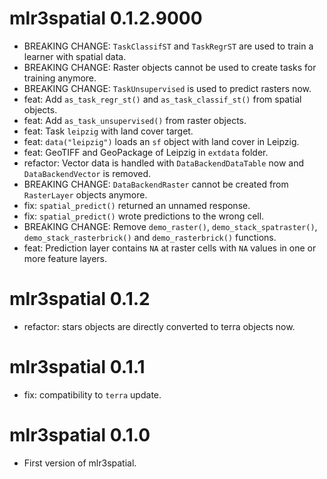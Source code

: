 # mlr3spatial 0.1.2.9000

* BREAKING CHANGE: `TaskClassifST` and `TaskRegrST` are used to train a learner with spatial data.
* BREAKING CHANGE: Raster objects cannot be used to create tasks for training anymore.
* BREAKING CHANGE: `TaskUnsupervised` is used to predict rasters now.
* feat: Add `as_task_regr_st()` and `as_task_classif_st()` from spatial objects.
* feat: Add `as_task_unsupervised()` from raster objects.
* feat: Task `leipzig` with land cover target.
* feat: `data("leipzig")` loads an `sf` object with land cover in Leipzig.
* feat: GeoTIFF and GeoPackage of Leipzig in `extdata` folder.
* refactor: Vector data is handled with `DataBackendDataTable` now and `DataBackendVector` is removed.
* BREAKING CHANGE: `DataBackendRaster` cannot be created from `RasterLayer` objects anymore.
* fix: `spatial_predict()` returned an unnamed response.
* fix: `spatial_predict()` wrote predictions to the wrong cell.
* BREAKING CHANGE: Remove `demo_raster()`, `demo_stack_spatraster()`, `demo_stack_rasterbrick()` and `demo_rasterbrick()` functions.
* feat: Prediction layer contains `NA` at raster cells with `NA` values in one or more feature layers.

# mlr3spatial 0.1.2

* refactor: stars objects are directly converted to terra objects now.

# mlr3spatial 0.1.1

* fix: compatibility to `terra` update.

# mlr3spatial 0.1.0

* First version of mlr3spatial.

